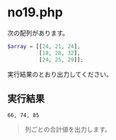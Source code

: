 # no19.php

次の配列があります。

```php
$array = [[24, 21, 24], 
          [18, 28, 32],
          [24, 25, 29]];
```

実行結果のとおり出力してください。

## 実行結果

```
66, 74, 85
```

> 列ごとの合計値を出力します。
